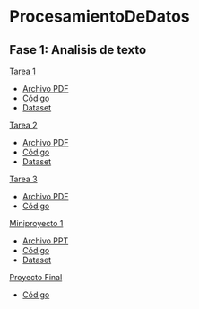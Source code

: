 # ProcesamientoDeDatos
## Fase 1: Analisis de texto
[Tarea 1]()
  - [Archivo PDF](https://github.com/vickyrmz24/ProcesamientoDeDatos/blob/main/Procesamiento_de_datos___Tarea_1.pdf)
  - [Código](https://github.com/vickyrmz24/ProcesamientoDeDatos/blob/main/Tarea1.ipynb)
  - [Dataset](https://github.com/vickyrmz24/ProcesamientoDeDatos/blob/main/dataset.csv)
 
[Tarea 2]()
  - [Archivo PDF](https://github.com/vickyrmz24/ProcesamientoDeDatos/blob/main/Procesamiento_de_datos___Tarea_2.pdf)
  - [Código](https://github.com/vickyrmz24/ProcesamientoDeDatos/blob/main/Tarea2.ipynb)
  - [Dataset](https://github.com/vickyrmz24/ProcesamientoDeDatos/blob/main/dataset.csv)

[Tarea 3]()
  - [Archivo PDF](https://github.com/vickyrmz24/ProcesamientoDeDatos/blob/main/Procesamiento_de_datos___Tarea_3.pdf)
  - [Código](https://github.com/vickyrmz24/ProcesamientoDeDatos/blob/main/Tarea3.ipynb)

[Miniproyecto 1]()
  - [Archivo PPT](https://github.com/vickyrmz24/ProcesamientoDeDatos/blob/main/Miniproyecto1.pptx)
  - [Código](https://github.com/vickyrmz24/ProcesamientoDeDatos/blob/main/miniproject_1.ipynb)
  - [Dataset](https://github.com/vickyrmz24/ProcesamientoDeDatos/blob/main/cyberbullying_tweets.csv)
  
[Proyecto Final]()
  - [Código](https://github.com/vickyrmz24/ProcesamientoDeDatos/blob/main/ProyectoFinal.ipynb)
